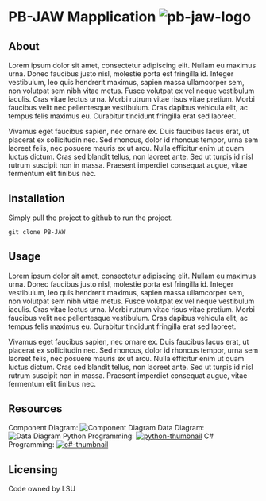 # PB-JAW Mapplication ![pb-jaw-logo](https://user-images.githubusercontent.com/65536687/112228198-ebdcc400-8bfe-11eb-8aa8-3c0d20cf50d6.jpeg)


## About
Lorem ipsum dolor sit amet, consectetur adipiscing elit. Nullam eu maximus urna. Donec faucibus justo nisl, molestie porta est fringilla id. Integer vestibulum, leo quis hendrerit maximus, sapien massa ullamcorper sem, non volutpat sem nibh vitae metus. Fusce volutpat ex vel neque vestibulum iaculis. Cras vitae lectus urna. Morbi rutrum vitae risus vitae pretium. Morbi faucibus velit nec pellentesque vestibulum. Cras dapibus vehicula elit, ac tempus felis maximus eu. Curabitur tincidunt fringilla erat sed laoreet.

Vivamus eget faucibus sapien, nec ornare ex. Duis faucibus lacus erat, ut placerat ex sollicitudin nec. Sed rhoncus, dolor id rhoncus tempor, urna sem laoreet felis, nec posuere mauris ex ut arcu. Nulla efficitur enim ut quam luctus dictum. Cras sed blandit tellus, non laoreet ante. Sed ut turpis id nisl rutrum suscipit non in massa. Praesent imperdiet consequat augue, vitae fermentum elit finibus nec.


## Installation

Simply pull the project to github to run the project.
```shell
git clone PB-JAW
```

## Usage
Lorem ipsum dolor sit amet, consectetur adipiscing elit. Nullam eu maximus urna. Donec faucibus justo nisl, molestie porta est fringilla id. Integer vestibulum, leo quis hendrerit maximus, sapien massa ullamcorper sem, non volutpat sem nibh vitae metus. Fusce volutpat ex vel neque vestibulum iaculis. Cras vitae lectus urna. Morbi rutrum vitae risus vitae pretium. Morbi faucibus velit nec pellentesque vestibulum. Cras dapibus vehicula elit, ac tempus felis maximus eu. Curabitur tincidunt fringilla erat sed laoreet.

Vivamus eget faucibus sapien, nec ornare ex. Duis faucibus lacus erat, ut placerat ex sollicitudin nec. Sed rhoncus, dolor id rhoncus tempor, urna sem laoreet felis, nec posuere mauris ex ut arcu. Nulla efficitur enim ut quam luctus dictum. Cras sed blandit tellus, non laoreet ante. Sed ut turpis id nisl rutrum suscipit non in massa. Praesent imperdiet consequat augue, vitae fermentum elit finibus nec.


## Resources

Component Diagram:
![Component Diagram](https://user-images.githubusercontent.com/65536687/107862702-0b204e80-6e14-11eb-99cd-13065d9a46b5.png)
Data Diagram:
![Data Diagram](https://user-images.githubusercontent.com/65536687/107862902-c2699500-6e15-11eb-8115-d41f18df15e0.png)
Python Programming:
[![python-thumbnail](https://user-images.githubusercontent.com/65536687/108138305-52604680-7083-11eb-87e0-a01c52ac8bc9.png)](https://www.youtube.com/watch?v=dO3YAqn9B8Q)
C# Programming:
[![c#-thumbnail](https://user-images.githubusercontent.com/65536687/108457941-28e91b80-7239-11eb-94bc-d99244a7a439.png)](https://www.youtube.com/watch?v=0dxVNwHT8Rg)


## Licensing
Code owned by LSU



